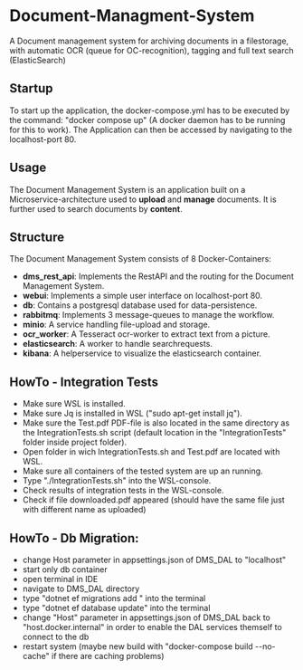 # Document-Managment-System
A Document management system for archiving documents in a filestorage, with automatic OCR (queue for OC-recognition), tagging and full text search (ElasticSearch)

## Startup
To start up the application, the docker-compose.yml has to be executed by the command: "docker compose up" (A docker daemon has to be running for this to work). The Application can then be accessed by navigating to the localhost-port 80.
## Usage
The Document Management System is an application built on a Microservice-architecture used to **upload** and **manage** documents. It is further used to search documents by **content**. 
## Structure
The Document Management System consists of 8 Docker-Containers:
- **dms_rest_api**: Implements the RestAPI and the routing for the Document Management System.
- **webui**: Implements a simple user interface on localhost-port 80.
- **db**: Contains a postgresql database used for data-persistence.
- **rabbitmq**: Implements 3 message-queues to manage the workflow.
- **minio**: A service handling file-upload and storage.
- **ocr_worker**: A Tesseract ocr-worker to extract text from a picture.
- **elasticsearch**: A worker to handle searchrequests.
- **kibana**: A helperservice to visualize the elasticsearch container.

## HowTo - Integration Tests
- Make sure WSL is installed.
- Make sure Jq is installed in WSL ("sudo apt-get install jq").
- Make sure the Test.pdf PDF-file is also located in the same directory as the IntegrationTests.sh script (default location in the "IntegrationTests" folder inside project folder).
- Open folder in wich IntegrationTests.sh and Test.pdf are located with WSL.
- Make sure all containers of the tested system are up an running.
- Type "./IntegrationTests.sh" into the WSL-console.
- Check results of integration tests in the WSL-console.
- Check if file downloaded.pdf appeared (should have the same file just with different name as uploaded)

## HowTo - Db Migration:
- change Host parameter in appsettings.json of DMS_DAL to "localhost"
- start only db container
- open terminal in IDE
- navigate to DMS_DAL directory
- type "dotnet ef migrations add <migration-name>" into the terminal
- type "dotnet ef database update" into the terminal
- change "Host" parameter in appsettings.json of DMS_DAL back to "host.docker.internal" in order to enable the DAL services themself to connect to the db
- restart system (maybe new build with "docker-compose build --no-cache" if there are caching problems)



  

